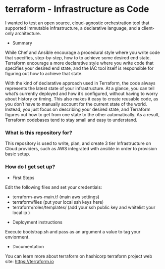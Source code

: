 # terraform - Infrastructure as Code

I wanted to test an open source, cloud-agnostic orchestration tool that supported immutable infrastructure, a declarative language, and a client-only architecture.

* Summary

While Chef and Ansible encourage a procedural style where you write code that specifies, step-by-step, how to to achieve some desired end state. Terraform encourage a more declarative style where you write code that specifies your desired end state, and the IAC tool itself is responsible for figuring out how to achieve that state.

With the kind of declarative approach used in Terraform, the code always represents the latest state of your infrastructure. At a glance, you can tell what’s currently deployed and how it’s configured, without having to worry about history or timing. This also makes it easy to create reusable code, as you don’t have to manually account for the current state of the world. Instead, you just focus on describing your desired state, and Terraform figures out how to get from one state to the other automatically. As a result, Terraform codebases tend to stay small and easy to understand.



### What is this repository for? ###

This repository is used to write, plan, and create 3 tier Infrastructure on Cloud providers, such as AWS integrated with ansible in order to provision basic setup.

### How do I get set up? ###


* First Steps

Edit the following files and set your credentials:
 - terraform-aws-main.tf (main aws settings)
 - terraform/files (put your local ssh keys here)
 - terraform/roles/templates/ (add your ssh public key and whitelist your local ip )

* Deployment instructions

Execute bootstrap.sh and pass as an argument a value to tag your enviorment.

* Documentation

You can learn more about terraform on hashicorp terraform project web site:
https://terraform.io
